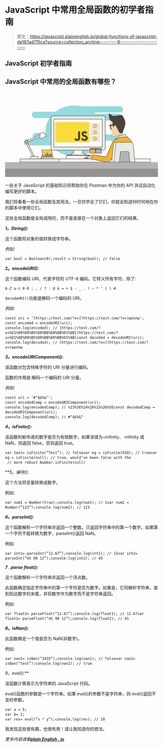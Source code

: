 # JavaScript 中常用全局函数的初学者指南

> 原文：<https://javascript.plainenglish.io/global-functions-of-javascript-de187ad715ca?source=collection_archive---------9----------------------->

## JavaScript 初学者指南

## JavaScript 中常用的全局函数有哪些？

![](img/13673ab85bac4a48b559826352ccc701.png)

一些关于 JavaScript 的基础知识将帮助你在 Postman 中为你的 API 测试自动化编写更好的脚本。

我们将看看一些全局函数及其用法。一旦你学会了它们，你就会知道何时何地在你的脚本中使用它们。

这些全局函数是全局调用的，而不是直接在一个对象上返回它们的结果。

***1。String():***

这个函数将对象的值转换成字符串。

*例如:*

```
var bool = Boolean(0);result = String(bool); // false
```

**2。encodeURI():**

这个函数编码 URI，代表字符的 UTF-8 编码。它转义所有字符，除了:

```
A-Z a-z 0-9 ; , / ? : @ & = + $ - _ . ! ~ * ' ( ) #
```

`decodeURI()`功能是解码一个编码的 URI。

*例如:*

```
const uri = ‘[https://test.com/?x=](https://test.com/?x=)шеллы';
const encoded = encodeURI(uri);
console.log(encoded); // [https://test.com/?x=%D1%88%D0%B5%D0%BB%D0%BB%D1%8B](https://test.com/?x=%D1%88%D0%B5%D0%BB%D0%BB%D1%8B)const decoded = decodeURI(uri);
console.log(decoded); // [https://test.com/?x=](https://test.com/?x=)шеллы
```

***3。encodeURIComponent():***

该函数对包含特殊字符的 URI 分量进行编码。

函数的作用是:解码一个编码的 URI 分量。

*例如:*

```
const uri = ‘#^$&%&^';
const encodedComp = encodeURIComponent(uri);
console.log(encodedComp); // %23%5E%24%26%25%26%5Econst decodedComp = decodeURIComponent(uri);
console.log(decodedComp); // #^$&%&^
```

***4。isFinite():***

该函数判断传递的数字是否为有限数字，如果该值为+infinity、-infinity 或 NaN，则返回 false，否则返回 true。

```
var text= isFinite(“Test”); // falsevar eg = isFinite(910); // truevar eg = isFinite(null); // true, would’ve been false with the
 // more robust Number.isFinite(null)
```

***5。*编号():**

这个方法将变量转换成数字。

例如:

```
var num1 = Number(true);console.log(num1); // 1var num2 = Number(“123”);console.log(num2); // 123
```

***6。parseInt():***

这个函数解析一个字符串并返回一个整数。只返回字符串中的第一个数字。如果第一个字符不能转换为数字，parseInt()返回 NaN。

例如:

```
var int1= parseInt(“12.67”);console.log(int1); // 12var int2= parseInt(“45 90 12”);console.log(int2); // 45
```

***7 . parse float():***

这个函数解析一个字符串并返回一个浮点数。

此函数确定指定字符串中的第一个字符是否为数字。如果是，它将解析字符串，直到到达数字的末尾，并将数字作为数字而不是字符串返回。

例如:

```
var float1= parseFloat(“12.67”);console.log(float1); // 12.67var float2= parseFloat(“45 90 12”);console.log(float2); // 45
```

***8。isNan():***

此函数确定一个值是否为 NaN(非数字)。

例如:

```
var nan1= isNan(“3435”);console.log(nan1); // falsevar nan2= isNan(“test”);console.log(nan2); // true
```

**9*。eval():***

该函数计算表示为字符串的 JavaScript 代码。

eval()函数的参数是一个字符串。如果 eval()的参数不是字符串，则 eval()返回不变的参数。

```
var a = 5;
var b= 2;
var res= eval(“x * y”);console,log(res); // 10
```

我发现这些很有趣，也很有用！请让我知道你的想法。

*更多内容请看*[***plain English . io***](http://plainenglish.io/)